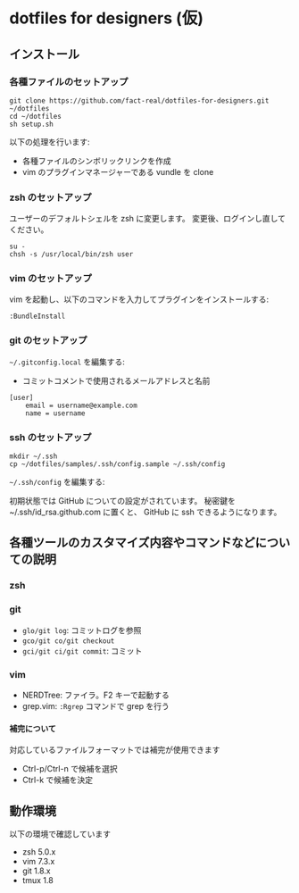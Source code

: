 # dotfiles for designers (仮)

## インストール

### 各種ファイルのセットアップ

```
git clone https://github.com/fact-real/dotfiles-for-designers.git ~/dotfiles
cd ~/dotfiles
sh setup.sh
```

以下の処理を行います:

* 各種ファイルのシンボリックリンクを作成
* vim のプラグインマネージャーである vundle を clone

### zsh のセットアップ

ユーザーのデフォルトシェルを zsh に変更します。
変更後、ログインし直してください。

```
su -
chsh -s /usr/local/bin/zsh user
```

### vim のセットアップ

vim を起動し、以下のコマンドを入力してプラグインをインストールする:

```
:BundleInstall
```

### git のセットアップ

`~/.gitconfig.local` を編集する:

* コミットコメントで使用されるメールアドレスと名前

```
[user]
    email = username@example.com
    name = username
```

### ssh のセットアップ

```
mkdir ~/.ssh
cp ~/dotfiles/samples/.ssh/config.sample ~/.ssh/config
```

`~/.ssh/config` を編集する:

初期状態では GitHub についての設定がされています。
秘密鍵を ~/.ssh/id_rsa.github.com に置くと、 GitHub に ssh できるようになります。

## 各種ツールのカスタマイズ内容やコマンドなどについての説明

### zsh

### git

* `glo/git log`: コミットログを参照
* `gco/git co/git checkout`
* `gci/git ci/git commit`: コミット

### vim

* NERDTree: ファイラ。F2 キーで起動する
* grep.vim: `:Rgrep` コマンドで grep を行う

#### 補完について

対応しているファイルフォーマットでは補完が使用できます

* Ctrl-p/Ctrl-n で候補を選択
* Ctrl-k で候補を決定

## 動作環境

以下の環境で確認しています

* zsh 5.0.x
* vim 7.3.x
* git 1.8.x
* tmux 1.8
